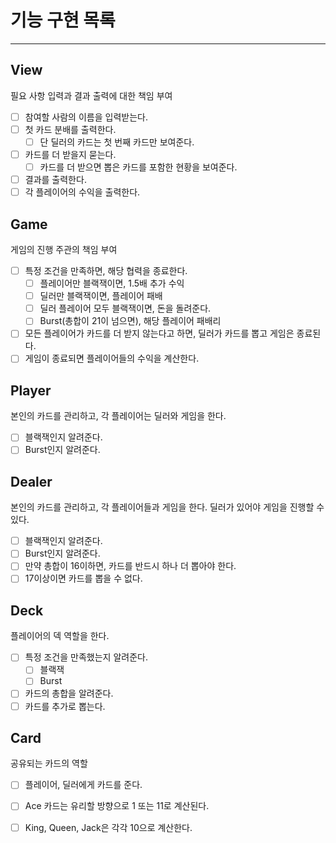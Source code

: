 # 기능 구현 목록
<hr/>

## View
필요 사항 입력과 결과 출력에 대한 책임 부여
- [ ] 참여할 사람의 이름을 입력받는다.
- [ ] 첫 카드 분배를 출력한다.
    - [ ] 단 딜러의 카드는 첫 번째 카드만 보여준다.
- [ ] 카드를 더 받을지 묻는다.
    - [ ] 카드를 더 받으면 뽑은 카드를 포함한 현황을 보여준다.
- [ ] 결과를 출력한다.
- [ ] 각 플레이어의 수익을 출력한다.

## Game
게임의 진행 주관의 책임 부여
- [ ] 특정 조건을 만족하면, 해당 협력을 종료한다.
    - [ ] 플레이어만 블랙잭이면, 1.5배 추가 수익
    - [ ] 딜러만 블랙잭이면, 플레이어 패배
    - [ ] 딜러 플레이어 모두 블랙잭이면, 돈을 돌려준다.
    - [ ] Burst(총합이 21이 넘으면), 해당 플레이어 패배리
- [ ] 모든 플레이어가 카드를 더 받지 않는다고 하면, 딜러가 카드를 뽑고 게임은 종료된다.
- [ ] 게임이 종료되면 플레이어들의 수익을 계산한다.

## Player
본인의 카드를 관리하고, 각 플레이어는 딜러와 게임을 한다.
- [ ] 블랙잭인지 알려준다.
- [ ] Burst인지 알려준다.

## Dealer
본인의 카드를 관리하고, 각 플레이어들과 게임을 한다.
딜러가 있어야 게임을 진행할 수 있다.
- [ ] 블랙잭인지 알려준다.
- [ ] Burst인지 알려준다.
- [ ] 만약 총합이 16이하면, 카드를 반드시 하나 더 뽑아야 한다.
- [ ] 17이상이면 카드를 뽑을 수 없다.

## Deck
플레이어의 덱 역할을 한다.
- [ ] 특정 조건을 만족했는지 알려준다.
    - [ ] 블랙잭
    - [ ] Burst
- [ ] 카드의 총합을 알려준다.
- [ ] 카드를 추가로 뽑는다.

## Card
공유되는 카드의 역할
- [ ] 플레이어, 딜러에게 카드를 준다.
- [ ] Ace 카드는 유리할 방향으로 1 또는 11로 계산된다.
- [ ] King, Queen, Jack은 각각 10으로 계산한다.




